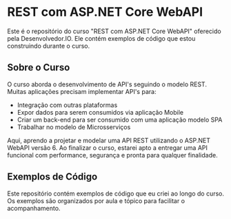 # REST com ASP.NET Core WebAPI

Este é o repositório do curso "REST com ASP.NET Core WebAPI" oferecido pela Desenvolvedor.IO. Ele contém exemplos de código que estou construindo durante o curso.

## Sobre o Curso

O curso aborda o desenvolvimento de API's seguindo o modelo REST. Muitas aplicações precisam implementar API's para:

- Integração com outras plataformas
- Expor dados para serem consumidos via aplicação Mobile
- Criar um back-end para ser consumido com uma aplicação modelo SPA
- Trabalhar no modelo de Microsserviços

Aqui, aprendo a projetar e modelar uma API REST utilizando o ASP.NET WebAPI versão 6. Ao finalizar o curso, estarei apto a entregar uma API funcional com performance, segurança e pronta para qualquer finalidade.

## Exemplos de Código

Este repositório contém exemplos de código que eu criei ao longo do curso. Os exemplos são organizados por aula e tópico para facilitar o acompanhamento.
